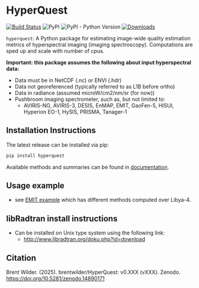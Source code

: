# HyperQuest

[![Build Status](https://github.com/brentwilder/hyperquest/actions/workflows/pytest.yml/badge.svg)](https://github.com/brentwilder/hyperquest/actions/workflows/pytest.yml)
![PyPI](https://img.shields.io/pypi/v/hyperquest)
![PyPI - Python Version](https://img.shields.io/pypi/pyversions/hyperquest)
[![Downloads](https://pepy.tech/badge/hyperquest)](https://pepy.tech/project/hyperquest)


`hyperquest`: A Python package for estimating image-wide quality estimation metrics of hyperspectral imaging (imaging spectroscopy). Computations are sped up and scale with number of cpus.

__Important: this package assumes the following about input hyperspectral data:__ 
- Data must be in NetCDF (.nc) or ENVI (.hdr)
- Data not georeferenced (typically referred to as L1B before ortho)
- Data in radiance (assumed microW/cm2/nm/sr (for now))
- Pushbroom imaging spectrometer, such as, but not limited to:
    - AVIRIS-NG, AVIRIS-3, DESIS, EnMAP, EMIT, GaoFen-5, HISUI, Hyperion EO-1, HySIS, PRISMA, Tanager-1

## Installation Instructions
The latest release can be installed via pip:

```bash
pip install hyperquest
```

Available methods and summaries can be found in [documentation](https://hyperquest.readthedocs.io).

## Usage example
- see [EMIT example](tutorials/example_using_EMIT.ipynb) which has different methods computed over Libya-4.

## libRadtran install instructions
- Can be installed on Unix type system using the following link:
    - http://www.libradtran.org/doku.php?id=download

## Citation
Brent Wilder. (2025). brentwilder/HyperQuest: v0.XXX (vXXX). Zenodo. https://doi.org/10.5281/zenodo.14890171